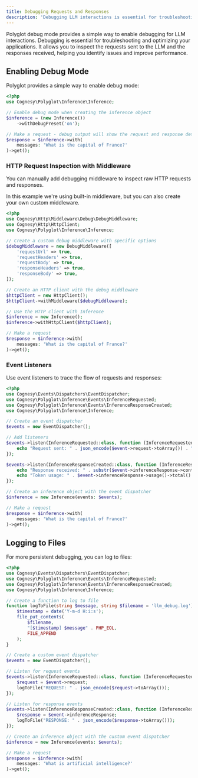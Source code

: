 ```yaml
---
title: Debugging Requests and Responses
description: 'Debugging LLM interactions is essential for troubleshooting and optimizing your applications.'
---
```


Polyglot debug mode provides a simple way to enable debugging for LLM interactions. Debugging is essential for troubleshooting and optimizing your applications. It allows you to inspect the requests sent to the LLM and the responses received, helping you identify issues and improve performance.



## Enabling Debug Mode

Polyglot provides a simple way to enable debug mode:

```php
<?php
use Cognesy\Polyglot\Inference\Inference;

// Enable debug mode when creating the inference object
$inference = (new Inference())
    ->withDebugPreset('on');

// Make a request - debug output will show the request and response details
$response = $inference->with(
    messages: 'What is the capital of France?'
)->get();
```




### HTTP Request Inspection with Middleware

You can manually add debugging middleware to inspect raw HTTP requests and responses.

In this example we're using built-in middleware, but you can also create your own custom middleware.

```php
<?php
use Cognesy\Http\Middleware\Debug\DebugMiddleware;
use Cognesy\Http\HttpClient;
use Cognesy\Polyglot\Inference\Inference;

// Create a custom debug middleware with specific options
$debugMiddleware = new DebugMiddleware([
    'requestUrl' => true,
    'requestHeaders' => true,
    'requestBody' => true,
    'responseHeaders' => true,
    'responseBody' => true,
]);

// Create an HTTP client with the debug middleware
$httpClient = new HttpClient();
$httpClient->withMiddleware($debugMiddleware);

// Use the HTTP client with Inference
$inference = new Inference();
$inference->withHttpClient($httpClient);

// Make a request
$response = $inference->with(
    messages: 'What is the capital of France?'
)->get();
```




### Event Listeners

Use event listeners to trace the flow of requests and responses:

```php
<?php
use Cognesy\Events\Dispatchers\EventDispatcher;
use Cognesy\Polyglot\Inference\Events\InferenceRequested;
use Cognesy\Polyglot\Inference\Events\InferenceResponseCreated;
use Cognesy\Polyglot\Inference\Inference;

// Create an event dispatcher
$events = new EventDispatcher();

// Add listeners
$events->listen(InferenceRequested::class, function (InferenceRequested $event) {
    echo "Request sent: " . json_encode($event->request->toArray()) . "\n";
});

$events->listen(InferenceResponseCreated::class, function (InferenceResponseCreated $event) {
    echo "Response received: " . substr($event->inferenceResponse->content(), 0, 50) . "...\n";
    echo "Token usage: " . $event->inferenceResponse->usage()->total() . "\n";
});

// Create an inference object with the event dispatcher
$inference = new Inference(events: $events);

// Make a request
$response = $inference->with(
    messages: 'What is the capital of France?'
)->get();
```






## Logging to Files

For more persistent debugging, you can log to files:

```php
<?php
use Cognesy\Events\Dispatchers\EventDispatcher;
use Cognesy\Polyglot\Inference\Events\InferenceRequested;
use Cognesy\Polyglot\Inference\Events\InferenceResponseCreated;
use Cognesy\Polyglot\Inference\Inference;

// Create a function to log to file
function logToFile(string $message, string $filename = 'llm_debug.log'): void {
    $timestamp = date('Y-m-d H:i:s');
    file_put_contents(
        $filename,
        "[$timestamp] $message" . PHP_EOL,
        FILE_APPEND
    );
}

// Create a custom event dispatcher
$events = new EventDispatcher();

// Listen for request events
$events->listen(InferenceRequested::class, function (InferenceRequested $event) {
    $request = $event->request;
    logToFile("REQUEST: " . json_encode($request->toArray()));
});

// Listen for response events
$events->listen(InferenceResponseCreated::class, function (InferenceResponseCreated $event) {
    $response = $event->inferenceResponse;
    logToFile("RESPONSE: " . json_encode($response->toArray()));
});

// Create an inference object with the custom event dispatcher
$inference = new Inference(events: $events);

// Make a request
$response = $inference->with(
    messages: 'What is artificial intelligence?'
)->get();
```
